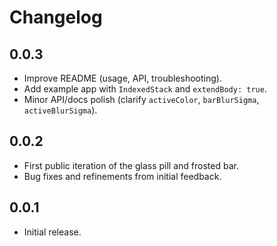 # Changelog

## 0.0.3
- Improve README (usage, API, troubleshooting).
- Add example app with `IndexedStack` and `extendBody: true`.
- Minor API/docs polish (clarify `activeColor`, `barBlurSigma`, `activeBlurSigma`).

## 0.0.2
- First public iteration of the glass pill and frosted bar.
- Bug fixes and refinements from initial feedback.

## 0.0.1
- Initial release.